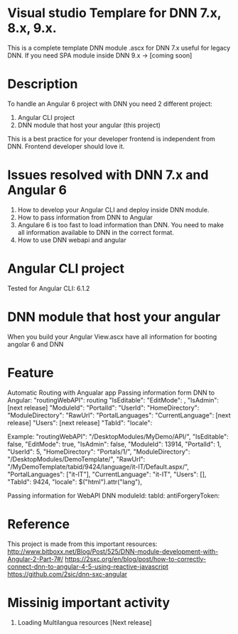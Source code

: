 # Visual studio Templare for DNN 7.x, 8.x, 9.x.
This is a complete template DNN module .ascx for DNN 7.x useful for legacy DNN.
If you need SPA module inside DNN 9.x -> [coming soon]

# Description
To handle an Angular 6 project with DNN you need 2 different project:
1. Angular CLI project
2. DNN module that host your angular (this project)

This is a best practice for your developer frontend is independent from DNN.
Frontend developer should love it.

# Issues resolved with DNN 7.x and Angular 6
1. How to develop your Angular CLI and deploy inside DNN module.
2. How to pass information from DNN to Angular
3. Angulare 6 is too fast to load information than DNN. You need to make all information available to DNN in the correct format.
4. How to use DNN webapi and angular

# Angular CLI project
Tested for Angular CLI: 6.1.2

# DNN module that host your angular
When you build your Angular 
View.ascx have all information for booting angolar 6 and DNN

# Feature
Automatic Routing with Angualar app 
Passing information form DNN to Angular:
    "routingWebAPI": routing 
    "IsEditable": 
    "EditMode": ,
    "IsAdmin": [next release]
    "ModuleId": 
    "PortalId": 
    "UserId": 
    "HomeDirectory": 
    "ModuleDirectory": 
    "RawUrl": 
    "PortalLanguages": 
    "CurrentLanguage": [next release]
    "Users": [next release]
    "TabId": 
    "locale": 

Example:
    "routingWebAPI": "/DesktopModules/MyDemo/API/",
    "IsEditable": false,
    "EditMode": true,
    "IsAdmin": false,
    "ModuleId": 13914,
    "PortalId": 1,
    "UserId": 5,
    "HomeDirectory": "Portals/1/",
    "ModuleDirectory": "/DesktopModules/DemoTemplate/",
    "RawUrl": "/MyDemoTemplate/tabid/9424/language/it-IT/Default.aspx/",
    "PortalLanguages": ["it-IT"],
    "CurrentLanguage": "it-IT",
    "Users": [],
    "TabId": 9424,
    "locale": $("html").attr("lang"),

Passing information for WebAPI DNN 
    moduleId: 
    tabId: 
    antiForgeryToken:

# Reference
This project is made from this important resources:
http://www.bitboxx.net/Blog/Post/525/DNN-module-development-with-Angular-2-Part-7#/
https://2sxc.org/en/blog/post/how-to-correctly-connect-dnn-to-angular-4-5-using-reactive-javascript
https://github.com/2sic/dnn-sxc-angular

# Missinig important activity
1. Loading Multilangua resources [Next release]
